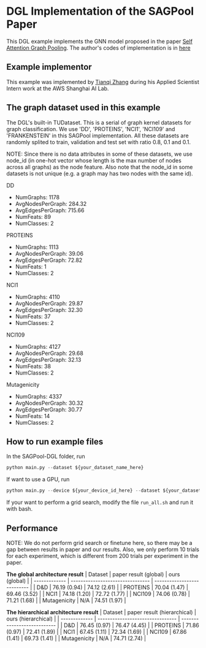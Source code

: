# DGL Implementation of the SAGPool Paper

This DGL example implements the GNN model proposed in the paper [Self Attention Graph Pooling](https://arxiv.org/pdf/1904.08082.pdf). 
The author's codes of implementation is in [here](https://github.com/inyeoplee77/SAGPool)


Example implementor
----------------------
This example was implemented by [Tianqi Zhang](https://github.com/lygztq) during his Applied Scientist Intern work at the AWS Shanghai AI Lab.


The graph dataset used in this example 
---------------------------------------
The DGL's built-in TUDataset. This is a serial of graph kernel datasets for graph classification. We use 'DD', 'PROTEINS', 'NCI1', 'NCI109' and 'FRANKENSTEIN' in this SAGPool implementation. All these datasets are randomly splited to train, validation and test set with ratio 0.8, 0.1 and 0.1.

NOTE: Since there is no data attributes in some of these datasets, we use node_id (in one-hot vector whose length is the max number of nodes across all graphs) as the node feature. Also note that the node_id in some datasets is not unique (e.g. a graph may has two nodes with the same id).

DD
- NumGraphs: 1178
- AvgNodesPerGraph: 284.32
- AvgEdgesPerGraph: 715.66
- NumFeats: 89
- NumClasses: 2

PROTEINS
- NumGraphs: 1113
- AvgNodesPerGraph: 39.06
- AvgEdgesPerGraph: 72.82
- NumFeats: 1
- NumClasses: 2

NCI1
- NumGraphs: 4110
- AvgNodesPerGraph: 29.87
- AvgEdgesPerGraph: 32.30
- NumFeats: 37
- NumClasses: 2

NCI109
- NumGraphs: 4127
- AvgNodesPerGraph: 29.68
- AvgEdgesPerGraph: 32.13
- NumFeats: 38
- NumClasses: 2

Mutagenicity
- NumGraphs: 4337
- AvgNodesPerGraph: 30.32
- AvgEdgesPerGraph: 30.77
- NumFeats: 14
- NumClasses: 2


How to run example files
--------------------------------
In the SAGPool-DGL folder, run

```python
python main.py --dataset ${your_dataset_name_here}
```

If want to use a GPU, run

```python
python main.py --device ${your_device_id_here} --dataset ${your_dataset_name_here}
```

If your want to perform a grid search, modify the file `run_all.sh` and run it with bash.

Performance
-------------------------

NOTE: We do not perform grid search or finetune here, so there may be a gap between results in paper and our results. Also, we only perform 10 trials for each experiment, which is different from 200 trials per experiment in the paper.

**The global architecture result**
| Dataset       | paper result (global)            | ours (global)               |
| ------------- | -------------------------------- | --------------------------- |
| D&D           | 76.19 (0.94)                     | 74.12 (2.61)                |
| PROTEINS      | 70.04 (1.47)                     | 69.46 (3.52)                |
| NCI1          | 74.18 (1.20)                     | 72.72 (1.77)                |
| NCI109        | 74.06 (0.78)                     | 71.21 (1.68)                |
| Mutagenicity  | N/A                              | 74.51 (1.97)                |

**The hierarchical architecture result**
| Dataset       | paper result (hierarchical)      | ours (hierarchical)         |
| ------------- | -------------------------------- | --------------------------- |
| D&D           | 76.45 (0.97)                     | 76.47 (4.45)                |
| PROTEINS      | 71.86 (0.97)                     | 72.41 (1.89)                |
| NCI1          | 67.45 (1.11)                     | 72.34 (1.69)                |
| NCI109        | 67.86 (1.41)                     | 69.73 (1.41)                |
| Mutagenicity  | N/A                              | 74.71 (2.74)                |
